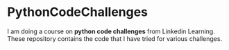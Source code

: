 # PythonCodeChallenges
I am doing a course on **python code challenges** from Linkedin Learning. These repository contains the code that I have tried for various challenges.
